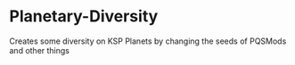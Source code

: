 # Planetary-Diversity
Creates some diversity on KSP Planets by changing the seeds of PQSMods and other things
